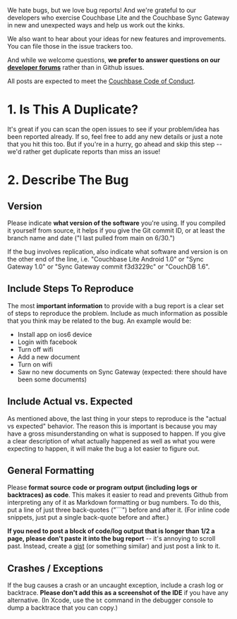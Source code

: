 We hate bugs, but we love bug reports! And we're grateful to our developers who exercise Couchbase Lite and the Couchbase Sync Gateway in new and unexpected ways and help us work out the kinks.

We also want to hear about your ideas for new features and improvements. You can file those in the issue trackers too.

And while we welcome questions, **we prefer to answer questions on our [developer forums](https://forums.couchbase.com)** rather than in Github issues.

All posts are expected to meet the [Couchbase Code of Conduct](https://www.couchbase.com/code-of-conduct).

# 1. Is This A Duplicate?

It's great if you can scan the open issues to see if your problem/idea has been reported already. If so, feel free to add any new details or just a note that you hit this too. But if you're in a hurry, go ahead and skip this step -- we'd rather get duplicate reports than miss an issue!

# 2. Describe The Bug

## Version

Please indicate **what version of the software** you're using. If you compiled it yourself from source, it helps if you give the Git commit ID, or at least the branch name and date ("I last pulled from main on 6/30.")

If the bug involves replication, also indicate what software and version is on the other end of the line, i.e. "Couchbase Lite Android 1.0" or "Sync Gateway 1.0" or "Sync Gateway commit f3d3229c" or "CouchDB 1.6".

## Include Steps To Reproduce

The most **important information** to provide with a bug report is a clear set of steps to reproduce the problem.  Include as much information as possible that you think may be related to the bug.  An example would be:

* Install app on ios6 device
* Login with facebook
* Turn off wifi
* Add a new document
* Turn on wifi
* Saw no new documents on Sync Gateway (expected: there should have been some documents)

## Include Actual vs. Expected

As mentioned above, the last thing in your steps to reproduce is the "actual vs expected" behavior.  The reason this is important is because you may have a gross misunderstanding on what is supposed to happen.  If you give a clear description of what actually happened as well as what you were expecting to happen, it will make the bug a lot easier to figure out.

## General Formatting

Please **format source code or program output (including logs or backtraces) as code**. This makes it easier to read and prevents Github from interpreting any of it as Markdown formatting or bug numbers. To do this, put a line of just three back-quotes ("```") before and after it. (For inline code snippets, just put a single back-quote before and after.)

**If you need to post a block of code/log output that is longer than 1/2 a page, please don't paste it into the bug report** -- it's annoying to scroll past. Instead, create a [gist](https://gist.github.com) (or something similar) and just post a link to it.

## Crashes / Exceptions

If the bug causes a crash or an uncaught exception, include a crash log or backtrace. **Please don't add this as a screenshot of the IDE** if you have any alternative. (In Xcode, use the `bt` command in the debugger console to dump a backtrace that you can copy.)

